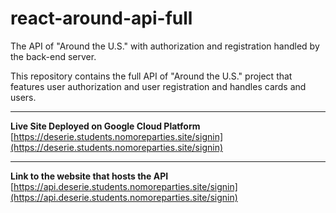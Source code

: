 # react-around-api-full

The API of "Around the U.S." with authorization and registration handled by the back-end server.

This repository contains the full API of "Around the U.S." project that features user authorization and user registration and handles cards and users.

---

**Live Site Deployed on Google Cloud Platform**
[https://deserie.students.nomoreparties.site/signin](https://deserie.students.nomoreparties.site/signin)

---

**Link to the website that hosts the API**
[https://api.deserie.students.nomoreparties.site/signin](https://api.deserie.students.nomoreparties.site/signin)
